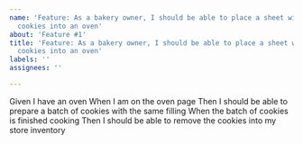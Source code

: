 ```yaml
---
name: 'Feature: As a bakery owner, I should be able to place a sheet with multiple
  cookies into an oven'
about: 'Feature #1'
title: 'Feature: As a bakery owner, I should be able to place a sheet with multiple
  cookies into an oven'
labels: ''
assignees: ''

---
```


Given I have an oven
When I am on the oven page
Then I should be able to prepare a batch of cookies with the same filling
When the batch of cookies is finished cooking
Then I should be able to remove the cookies into my store inventory
